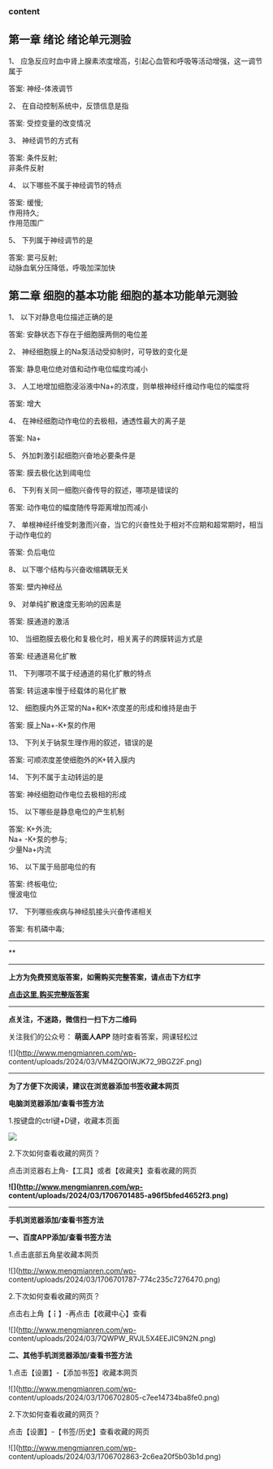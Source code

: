 ### content

## 第一章 绪论 绪论单元测验

1、 应急反应时血中肾上腺素浓度增高，引起心血管和呼吸等活动增强，这一调节属于

答案: 神经-体液调节  

2、 在自动控制系统中，反馈信息是指

答案: 受控变量的改变情况

3、 神经调节的方式有

答案: 条件反射;  
非条件反射

4、 以下哪些不属于神经调节的特点

答案: 缓慢;  
作用持久;  
作用范围广

5、 下列属于神经调节的是

答案: 窦弓反射;  
动脉血氧分压降低，呼吸加深加快

## 第二章 细胞的基本功能 细胞的基本功能单元测验

1、 以下对静息电位描述正确的是

答案: 安静状态下存在于细胞膜两侧的电位差

2、 神经细胞膜上的Na泵活动受抑制时，可导致的变化是

答案: 静息电位绝对值和动作电位幅度均减小

3、 人工地增加细胞浸浴液中Na+的浓度，则单根神经纤维动作电位的幅度将

答案: 增大

4、 在神经细胞动作电位的去极相，通透性最大的离子是

答案: Na+

5、 外加刺激引起细胞兴奋地必要条件是

答案: 膜去极化达到阈电位

6、 下列有关同一细胞兴奋传导的叙述，哪项是错误的

答案: 动作电位的幅度随传导距离增加而减小

7、 单根神经纤维受刺激而兴奋，当它的兴奋性处于相对不应期和超常期时，相当于动作电位的

答案: 负后电位

8、 以下哪个结构与兴奋收缩耦联无关

答案: 壁内神经丛

9、 对单纯扩散速度无影响的因素是

答案: 膜通道的激活

10、 当细胞膜去极化和复极化时，相关离子的跨膜转运方式是

答案: 经通道易化扩散

11、 下列哪项不属于经通道的易化扩散的特点

答案: 转运速率慢于经载体的易化扩散

12、 细胞膜内外正常的Na+和K+浓度差的形成和维持是由于

答案: 膜上Na+-K+泵的作用

13、 下列关于钠泵生理作用的叙述，错误的是

答案: 可顺浓度差使细胞外的K+转入膜内

14、 下列不属于主动转运的是

答案: 神经细胞动作电位去极相的形成

15、 以下哪些是静息电位的产生机制

答案: K+外流;  
Na+ -K+泵的参与;  
少量Na+内流

16、 以下属于局部电位的有

答案: 终板电位;  
慢波电位

17、 下列哪些疾病与神经肌接头兴奋传递相关

答案: 有机磷中毒;

* * *

**

* * *

**上方为免费预览版答案，如需购买完整答案，请点击下方红字**

[**点击这里,购买完整版答案**](http://mooc.mengmianren.com/mooc/50151.html)

* * *

**点关注，不迷路，微信扫一扫下方二维码**

关注我们的公众号： **萌面人APP** 随时查看答案，网课轻松过

![](http://www.mengmianren.com/wp-
content/uploads/2024/03/VM4ZQOIWJK72_9BGZ2F.png)

* * *

**为了方便下次阅读，建议在浏览器添加书签收藏本网页**

**电脑浏览器添加/查看书签方法**

1.按键盘的ctrl键+D键，收藏本页面

![](http://www.mengmianren.com/wp-content/uploads/2024/03/AF9T_JKKHAJN.png)

2.下次如何查看收藏的网页？

点击浏览器右上角-【工具】或者【收藏夹】查看收藏的网页

**![](http://www.mengmianren.com/wp-
content/uploads/2024/03/1706701485-a96f5bfed4652f3.png)**

* * *

**手机浏览器添加/查看书签方法**

**一、百度APP添加/查看书签方法**

1.点击底部五角星收藏本网页

![](http://www.mengmianren.com/wp-
content/uploads/2024/03/1706701787-774c235c7276470.png)

2.下次如何查看收藏的网页？

点击右上角【┇】-再点击【收藏中心】查看

![](http://www.mengmianren.com/wp-
content/uploads/2024/03/7QWPW_RVJL5X4EEJIC9N2N.png)

**二、其他手机浏览器添加/查看书签方法**

1.点击【设置】-【添加书签】收藏本网页

![](http://www.mengmianren.com/wp-
content/uploads/2024/03/1706702805-c7ee14734ba8fe0.png)

2.下次如何查看收藏的网页？

点击【设置】-【书签/历史】查看收藏的网页

![](http://www.mengmianren.com/wp-
content/uploads/2024/03/1706702863-2c6ea20f5b03b1d.png)

